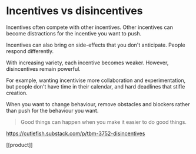 # Incentives vs disincentives

Incentives often compete with other incentives. Other incentives can become distractions for the incentive you want to push.

Incentives can also bring on side-effects that you don't anticipate. People respond differently.

With increasing variety, each incentive becomes weaker. However, disincentives remain powerful.

For example, wanting incentivise more collaboration and experimentation, but people don't have time in their calendar, and hard deadlines that stifle creation.

When you want to change behaviour, remove obstacles and blockers rather than push for the behaviour you want.

> Good things can happen when you make it easier to do good things.

https://cutlefish.substack.com/p/tbm-3752-disincentives

[[product]]